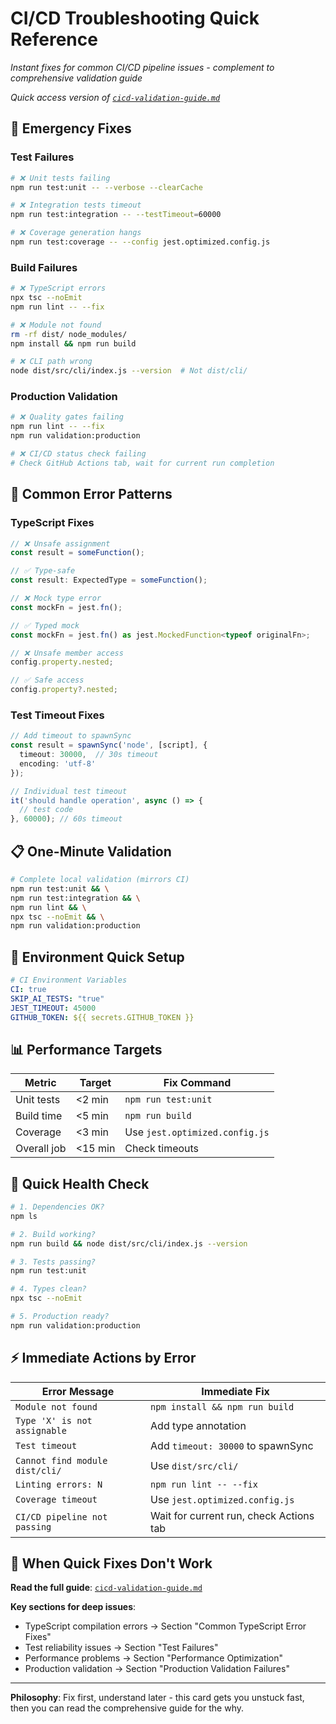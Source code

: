 # CI/CD Troubleshooting Quick Reference

*Instant fixes for common CI/CD pipeline issues - complement to comprehensive validation guide*

*Quick access version of [`cicd-validation-guide.md`](./cicd-validation-guide.md)*

## 🚨 Emergency Fixes

### Test Failures
```bash
# ❌ Unit tests failing
npm run test:unit -- --verbose --clearCache

# ❌ Integration tests timeout  
npm run test:integration -- --testTimeout=60000

# ❌ Coverage generation hangs
npm run test:coverage -- --config jest.optimized.config.js
```

### Build Failures
```bash
# ❌ TypeScript errors
npx tsc --noEmit
npm run lint -- --fix

# ❌ Module not found
rm -rf dist/ node_modules/
npm install && npm run build

# ❌ CLI path wrong
node dist/src/cli/index.js --version  # Not dist/cli/
```

### Production Validation
```bash
# ❌ Quality gates failing
npm run lint -- --fix
npm run validation:production

# ❌ CI/CD status check failing
# Check GitHub Actions tab, wait for current run completion
```

## 🔧 Common Error Patterns

### TypeScript Fixes
```typescript
// ❌ Unsafe assignment
const result = someFunction();

// ✅ Type-safe
const result: ExpectedType = someFunction();

// ❌ Mock type error  
const mockFn = jest.fn();

// ✅ Typed mock
const mockFn = jest.fn() as jest.MockedFunction<typeof originalFn>;

// ❌ Unsafe member access
config.property.nested;

// ✅ Safe access
config.property?.nested;
```

### Test Timeout Fixes
```typescript
// Add timeout to spawnSync
const result = spawnSync('node', [script], {
  timeout: 30000,  // 30s timeout
  encoding: 'utf-8'
});

// Individual test timeout
it('should handle operation', async () => {
  // test code
}, 60000); // 60s timeout
```

## 📋 One-Minute Validation

```bash
# Complete local validation (mirrors CI)
npm run test:unit && \
npm run test:integration && \
npm run lint && \
npx tsc --noEmit && \
npm run validation:production
```

## 🎯 Environment Quick Setup

```yaml
# CI Environment Variables
CI: true
SKIP_AI_TESTS: "true"  
JEST_TIMEOUT: 45000
GITHUB_TOKEN: ${{ secrets.GITHUB_TOKEN }}
```

## 📊 Performance Targets

| Metric | Target | Fix Command |
|--------|--------|-------------|
| Unit tests | <2 min | `npm run test:unit` |
| Build time | <5 min | `npm run build` |
| Coverage | <3 min | Use `jest.optimized.config.js` |
| Overall job | <15 min | Check timeouts |

## 🚀 Quick Health Check

```bash
# 1. Dependencies OK?
npm ls

# 2. Build working?
npm run build && node dist/src/cli/index.js --version

# 3. Tests passing?
npm run test:unit

# 4. Types clean?  
npx tsc --noEmit

# 5. Production ready?
npm run validation:production
```

## ⚡ Immediate Actions by Error

| Error Message | Immediate Fix |
|---------------|---------------|
| `Module not found` | `npm install && npm run build` |
| `Type 'X' is not assignable` | Add type annotation |
| `Test timeout` | Add `timeout: 30000` to spawnSync |
| `Cannot find module dist/cli/` | Use `dist/src/cli/` |
| `Linting errors: N` | `npm run lint -- --fix` |
| `Coverage timeout` | Use `jest.optimized.config.js` |
| `CI/CD pipeline not passing` | Wait for current run, check Actions tab |

## 🔗 When Quick Fixes Don't Work

**Read the full guide**: [`cicd-validation-guide.md`](./cicd-validation-guide.md)

**Key sections for deep issues**:
- TypeScript compilation errors → Section "Common TypeScript Error Fixes"  
- Test reliability issues → Section "Test Failures"
- Performance problems → Section "Performance Optimization"
- Production validation → Section "Production Validation Failures"

---

**Philosophy**: Fix first, understand later - this card gets you unstuck fast, then you can read the comprehensive guide for the why.